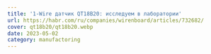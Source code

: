 ```yaml
---
title: '1-Wire датчик QT18B20: исследуем в лаборатории'
url: https://habr.com/ru/companies/wirenboard/articles/732682/
cover: qt18b20/qt18b20.webp
date: 2023-05-02
category: manufactoring
---
```

